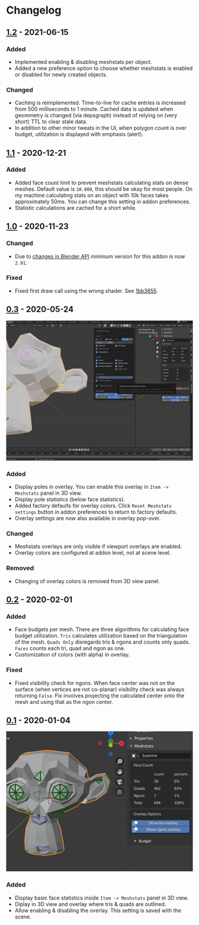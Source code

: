 # Changelog

## [1.2] - 2021-06-15

### Added

- Implemented enabling & disabling meshstats per object.
- Added a new preference option to choose whether meshstats is enabled or
  disabled for newly created objects.

### Changed

- Caching is reimplemented.  Time-to-live for cache entries is increased from
  500 milliseconds to 1 minute.  Cached data is updated when geommetry is
  changed (via depsgraph) instead of relying on (very short) TTL to clear
  stale data.
- In addition to other minor tweats in the UI, when polygon count is over
  budget, utilization is displayed with emphasis (alert).

## [1.1] - 2020-12-21

### Added

- Added face count limit to prevent meshstats calculating stats on dense
  meshes.  Default value is `10.000`, this should be okay for most people.  On
  my machine calculating stats on an object with 10k faces takes approximately
  50ms.  You can change this setting in addon preferences.
- Statistic calculations are cached for a short while.

## [1.0] - 2020-11-23

### Changed
- Due to [changes in Blender
  API](https://wiki.blender.org/wiki/Reference/Release_Notes/2.91/Python_API)
  minimum version for this addon is now `2.91`.

### Fixed
- Fixed first draw call using the wrong shader.  See
  [1bb3655](https://github.com/muhuk/meshstats/commit/49bbf831af27992446a459f806a9768bc1bb3655).

## [0.3] - 2020-05-24

![screenshot_v0.3_1.jpeg](./img/screenshot_v0.3_1.jpeg)

### Added

- Display poles in overlay.  You can enable this overlay in `Item ->
  Meshstats` panel in 3D view.
- Display pole statistics (below face statistics).
- Added factory defaults for overlay colors.  Click `Reset Meshstats settings`
  button in addon preferences to return to factory defaults.
- Overlay settings are now also available in overlay pop-over.

### Changed

- Meshstats overlays are only visible if viewport overlays are enabled.
- Overlay colors are configured at addon level, not at scene level.

### Removed

- Changing of overlay colors is removed from 3D view panel.

## [0.2] - 2020-02-01

### Added
- Face budgets per mesh.  There are three algorithms for calculating face
  budget utilization.  `Tris` calculates utilization based on the
  triangulation of the mesh.  `Quads Only` disregards tris & ngons and counts
  only quads.  `Faces` counts each tri, quad and ngon as one.
- Customization of colors (with alpha) in overlay.

### Fixed
- Fixed visibility check for ngons.  When face center was not on the surface
  (when vertices are not co-planar) visibility check was always returning
  `False`.  Fix involves projecting the calculated center onto the mesh and
  using that as the ngon center.

## [0.1] - 2020-01-04

![screenshot_v0.1_1.jpeg](./img/screenshot_v0.1_1.jpeg)

### Added
- Display basic face statistics inside `Item -> Meshstats` panel in 3D view.
- Diplay in 3D view and overlay where tris & quads are outlined.
- Allow enabling & disabling the overlay.  This setting is saved with the
  scene.

[1.2]: https://github.com/muhuk/meshstats/compare/v1.1...v1.2
[1.1]: https://github.com/muhuk/meshstats/compare/v1.0...v1.1
[1.0]: https://github.com/muhuk/meshstats/compare/v0.3...v1.0
[0.3]: https://github.com/muhuk/meshstats/compare/v0.2...v0.3
[0.2]: https://github.com/muhuk/meshstats/compare/v0.1...v0.2
[0.1]: https://github.com/muhuk/meshstats/releases/tag/v0.1
